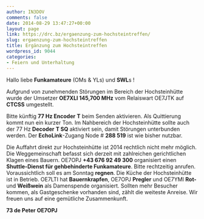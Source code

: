 ```yaml
---
author: IN3DOV
comments: false
date: 2014-08-29 13:47:27+00:00
layout: page
link: https://drc.bz/ergaenzung-zum-hochsteintreffen/
slug: ergaenzung-zum-hochsteintreffen
title: Ergänzung zum Hochsteintreffen
wordpress_id: 9044
categories:
- Feiern und Unterhaltung
---
```


Hallo liebe **Funkamateure** (OMs & YLs) und **SWL**s !

Aufgrund von zunehmenden Störungen im Bereich der Hochsteinhütte wurde der Umsetzer **OE7XLI 145,700 MHz** vom Relaiswart OE7JTK auf **CTCSS** umgestellt.

Bitte künftig **77 Hz Encoder** **T** beim Senden aktivieren. Als Quittierung kommt nun ein kurzer Ton. Im Nahbereich der Hochsteinhütte sollte auch der 77 Hz **Decoder** **T SQ** aktiviert sein, damit Störungen unterbunden werden. Der **EchoLink**-Zugang Node # **288 519** ist wie bisher nutzbar.

Die Auffahrt direkt zur Hochsteinhütte ist 2014 rechtlich nicht mehr möglich. Die Weggemeinschaft befasst sich derzeit mit zahlreichen gerichtlichen Klagen eines Bauern. OE7OPJ **+43 676 92 49 300** organisiert einen **Shuttle-Dienst für gehbehinderte Funkamateure**. Bitte rechtzeitig anrufen.
Voraussichtlich soll es am Sonntag **regnen**. Die Küche der Hochsteinhütte ist in Betrieb. OE7LTI hat **Bauernkrapfen**, OE7OPJ **Pregler** und OE7YMI **Rot-** und **Weißwein** als Damenspende organisiert. Sollten mehr Besucher kommen, als Gastgeschenke vorhanden sind, zählt die weiteste Anreise. Wir freuen uns auf eine gemütliche Zusammenkunft.

**73 de Peter OE7OPJ**
